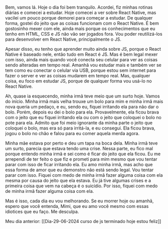 Bem, vamos lá. Hoje o dia foi bem tranquilo. Acordei, fiz minhas rotinas diárias e comecei a estudar. Hoje comecei a ver sobre React Native, mas vacilei um pouco porque demorei para começar a estudar. De qualquer forma, gostei do jeito que as coisas funcionam com o React Native. É bem gostosinho mexer com ele, ainda mais porque os conhecimentos que eu tenho em HTML, CSS e JS não vão ser jogados fora. Vou poder reutilizá-los para desenvolver em React Native, principalmente o JS.

Apesar disso, eu tenho que aprender muito ainda sobre JS, porque o React Native é baseado nele, então tudo em React é JS. Mas é bem legal mexer com isso, ainda mais quando você conecta seu celular para ver as coisas sendo alteradas em tempo real. Amanhã vou estudar mais e também ver se tem como eu conectar o celular via USB, porque estou sem internet para fazer o server e ver as coisas mudarem em tempo real. Mas, qualquer coisa, eu foco em estudar JS, porque de qualquer forma vou usá-lo no React Native.

Ah, quase ia esquecendo, minha irmã teve meio que um surto hoje. Vamos do início. Minha irmã mais velha trouxe um bolo para mim e minha irmã mais nova queria um pedaço, e eu, sendo eu, fiquei irritando ela para não dar o bolo. Porém, depois eu dei o bolo para ela. Provavelmente, ela ficou brava com o jeito que eu fiquei irritando ela ou com o jeito que coloquei o bolo no pote para ela. Admito que foi meio ignorante da minha parte o jeito que coloquei o bolo, mas era só para irritá-la, e eu consegui. Ela ficou brava, jogou o bolo no chão e falou para eu comer aquela merda agora.

Minha mãe estava por perto e deu um tapa na boca dela. Minha irmã teve um surto, parecia que estava tendo uma crise. Nessa parte, eu fico mal porque entendo minha irmã e sei como é ficar do jeito que ela ficou. Eu me arrependi de ter feito o que fiz e prometi para mim mesmo que vou tentar parar com isso de ficar irritando ela. Eu amo minha irmã, mas acho que essa forma de amor que eu demonstro não está sendo legal. Vou tentar parar com isso. Fiquei com medo de minha irmã fazer alguma coisa com ela mesma por causa do jeito que ela estava. Eu já tive algumas crises e a primeira coisa que vem na cabeça é o suicídio. Por isso, fiquei com medo de minha irmã fazer alguma coisa com ela.

Mas é isso, cada dia eu vou melhorando. Se eu morrer hoje ou amanhã, espero que você entenda, Mimi, que eu amo você mesmo com essas idiotices que eu faço. Me desculpa.

Meu dia anterior: [[Dia-29-06-2024 curso de js terminado hoje estou feliz]]